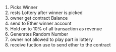 1.	Picks Winner
2.	rests Lottery after winner is picked
3.	owner get contract Balance
4.	send to Ether winner account
5.	Hold on to 10% of all transaction as revenue
6.	Generates Random Number
7.	owner not allowed to play part in lottery
8.  receive fuction use to send ether to the contract

